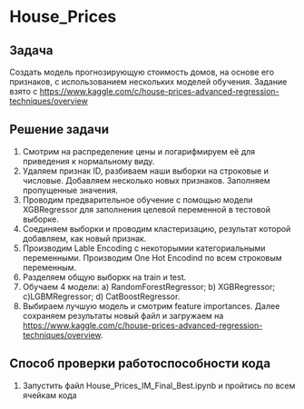 # House_Prices
## Задача
Создать модель прогнозирующую стоимость домов, на основе его признаков, с использованием нескольких моделей обучения. Задание взято с https://www.kaggle.com/c/house-prices-advanced-regression-techniques/overview

## Решение задачи
1. Смотрим на распределение цены и логарифмируем её для приведения к нормальному виду.
2. Удаляем признак ID, разбиваем наши выборки на строковые и числовые. Добавляем несколько новых признаков. Заполняем пропущенные значения.
3. Проводим предварительное обучение с помощью модели XGBRegressor для заполнения целевой переменной в тестовой выборке.
4. Соединяем выборки и проводим кластеризацию, результат которой добавляем, как новый признак.
5. Производим Lable Encoding с некоторымии категориальными переменными. Производим One Hot Encodind по всем строковым переменным.
6. Разделяем общую выборкк на train и test.
7. Обучаем 4 модели:
  a) RandomForestRegressor;
  b) XGBRegressor;
  c)LGBMRegressor;
  d) CatBoostRegressor.
8. Выбираем лучшую модель и смотрим feature importances. Далее сохраняем результаты  новый файл и загружаем на https://www.kaggle.com/c/house-prices-advanced-regression-techniques/overview.
## Способ проверки работоспособности кода
1. Запустить файл House_Prices_IM_Final_Best.ipynb и пройтись по всем ячейкам кода
